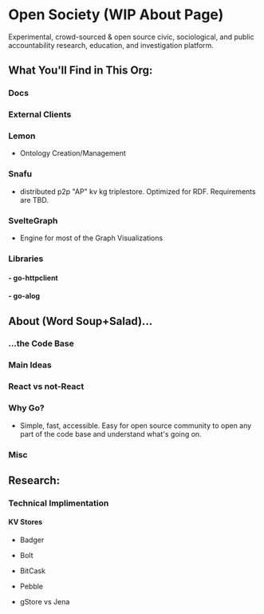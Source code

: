 # Open Society (WIP About Page)
Experimental, crowd-sourced & open source civic, sociological, and public accountability research, education, and investigation platform. 

## What You'll Find in This Org:
### Docs  
### External Clients  
  
### Lemon
- Ontology Creation/Management

### Snafu
- distributed p2p "AP" kv kg triplestore. Optimized for RDF. Requirements are TBD.  

### SvelteGraph
- Engine for most of the Graph Visualizations

### Libraries
#### - go-httpclient
#### - go-alog


## About (Word Soup+Salad)...

### ...the Code Base

### Main Ideas

### React vs not-React

### 



### Why Go?
- Simple, fast, accessible. Easy for open source community to open any part of the code base and understand what's going on.







### Misc

## Research:

### Technical Implimentation
#### KV Stores
- Badger
- Bolt
- BitCask
- Pebble

- gStore vs Jena

<!--

**Here are some ideas to get you started:**

🙋‍♀️ A short introduction - what is your organization all about?
🌈 Contribution guidelines - how can the community get involved?
👩‍💻 Useful resources - where can the community find your docs? Is there anything else the community should know?
🍿 Fun facts - what does your team eat for breakfast?
🧙 Remember, you can do mighty things with the power of [Markdown](https://docs.github.com/github/writing-on-github/getting-started-with-writing-and-formatting-on-github/basic-writing-and-formatting-syntax)
-->
